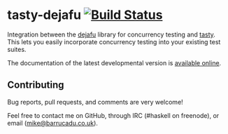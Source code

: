 tasty-dejafu [![Build Status][build-status]][build-log]
============

Integration between the [dejafu][] library for concurrency testing and
[tasty][]. This lets you easily incorporate concurrency testing into
your existing test suites.

The documentation of the latest developmental version is
[available online][docs].

Contributing
------------

Bug reports, pull requests, and comments are very welcome!

Feel free to contact me on GitHub, through IRC (#haskell on freenode),
or email (mike@barrucadu.co.uk).

[build-status]: http://ci.barrucadu.co.uk/job/(dejafu)/job/tasty-dejafu/badge/icon?style=plastic
[build-log]:    http://ci.barrucadu.co.uk/job/(dejafu)/job/tasty-dejafu/
[docs]:         https://docs.barrucadu.co.uk/tasty-dejafu
[dejafu]:       https://hackage.haskell.org/package/dejafu
[tasty]:        https://hackage.haskell.org/package/tasty
